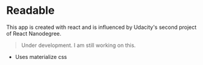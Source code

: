 # Readable

This app is created with react and is influenced by Udacity's second project of React Nanodegree.

> Under development. I am still working on this.

* Uses materialize css